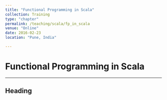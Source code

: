 ```yaml
---
title: "Functional Programming in Scala"
collection: Training
type: "chapter"
permalink: /teaching/scala/fp_in_scala
venue: "Online"
date: 2016-02-23
location: "Pune, India"

---
```

# Functional Programming in Scala
---
## Heading
